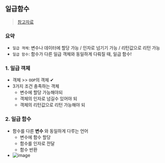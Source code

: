 ## 일급함수
> [참고자료](https://velog.io/@mgm-dev/%EC%9D%BC%EA%B8%89%ED%95%A8%EC%88%98%EB%9E%80-%EB%AC%B4%EC%97%87%EC%9D%B8%EA%B0%80)

### 요약
- `일급 객체`: 변수나 데이터에 할당 가능 / 인자로 넘기기 가능 / 리턴값으로 리턴 가능
- `일급 함수`: 함수가 다른 일급 객체와 동일하게 다뤄질 때, 일급 함수!

### 1. 일급 객체
- 객체 >> `OOP`의 객체 ✔
- 3가지 조건 충족하는 객체
  - 변수에 할당 가능해야되
  - 객체의 인자로 넘길수 있어야 되
  - 객체의 리턴값으로 리턴 가능해야 되 

### 2. 일급 함수
- 함수를 다른 **변수** 와 동일하게 다루는 언어
  - 변수에 함수 할당
  - 함수를 인자로 전달
  - 함수 반환
- ![image](https://user-images.githubusercontent.com/61215550/201567107-3006cdf4-733e-495d-929e-e50ba8662c63.png)
